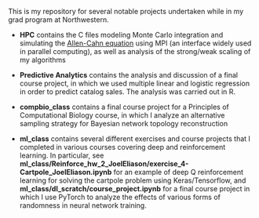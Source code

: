 This is my repository for several notable projects undertaken while in my grad program at Northwestern.

* **HPC** contains the C files modeling Monte Carlo integration and simulating the [Allen-Cahn equation](https://en.wikipedia.org/wiki/Allen%E2%80%93Cahn_equation) using MPI
(an interface widely used in parallel computing), as well as analysis of the strong/weak scaling of my algorithms

* **Predictive Analytics** contains the analysis and discussion of a final course project, in which we used multiple linear and logistic
regression in order to predict catalog sales. The analysis was carried out in R.

* **compbio_class** contains a final course project for a Principles of Computational Biology course, in which I analyze an alternative
sampling strategy for Bayesian network topology reconstruction

* **ml_class** contains several different exercises and course projects that I completed in various courses covering deep and
reinforcement learning. In particular, see **ml_class/Reinforce_hw_2_JoelEliason/exercise_4-Cartpole_JoelEliason.ipynb** for an example
of deep Q reinforcement learning for solving the cartpole problem using Keras/Tensorflow, and **ml_class/dl_scratch/course_project.ipynb** for a final course project
in which I use PyTorch to analyze the effects of various forms of randomness in neural network training.
